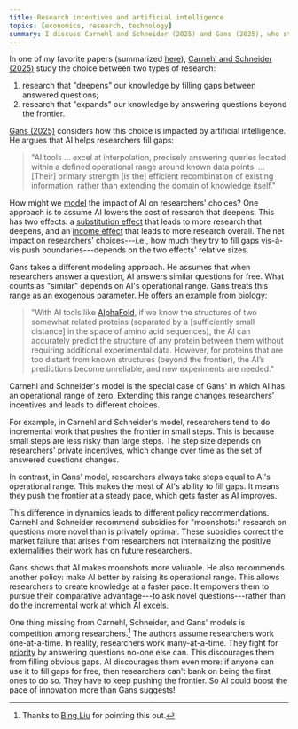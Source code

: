 ```yaml
---
title: Research incentives and artificial intelligence
topics: [economics, research, technology]
summary: I discuss Carnehl and Schneider (2025) and Gans (2025), who study the evolution of knowledge and the impact of AI.
---
```


In one of my favorite papers (summarized [here](/blog/research-incentives-evolution-knowledge/)), [Carnehl and Schneider (2025)](https://doi.org/10.3982/ECTA22144) study the choice between two types of research:

1. research that "deepens" our knowledge by filling gaps between answered questions;
2. research that "expands" our knowledge by answering questions beyond the frontier.

[Gans (2025)](https://www.nber.org/papers/w33566) considers how this choice is impacted by artificial intelligence.
He argues that AI helps researchers fill gaps:

> "AI tools ... excel at interpolation, precisely answering queries located within a defined operational range around known data points.
> ...
> [Their] primary strength [is the] efficient recombination of existing information, rather than extending the domain of knowledge itself."

How might we [model](/blog/what-economic-model/) the impact of AI on researchers' choices?
One approach is to assume AI lowers the cost of research that deepens.
This has two effects:
a [substitution effect](https://en.wikipedia.org/wiki/Substitution_effect) that leads to more research that deepens, and
an [income effect](https://en.wikipedia.org/wiki/Consumer_choice#Income_effect) that leads to more research overall.
The net impact on researchers' choices---i.e., how much they try to fill gaps vis-à-vis push boundaries---depends on the two effects' relative sizes.

Gans takes a different modeling approach.
He assumes that when researchers answer a question, AI answers similar questions for free.
What counts as "similar" depends on AI's operational range.
Gans treats this range as an exogenous parameter.
He offers an example from biology:

> "With AI tools like [AlphaFold](https://en.wikipedia.org/wiki/AlphaFold), if we know the structures of two somewhat related proteins (separated by a [sufficiently small distance] in the space of amino acid sequences), the AI can accurately predict the structure of any protein between them without requiring additional experimental data. However, for proteins that are too distant from known structures (beyond the frontier), the AI’s predictions become unreliable, and new experiments are needed."

Carnehl and Schneider's model is the special case of Gans' in which AI has an operational range of zero.
Extending this range changes researchers' incentives and leads to different choices.

For example, in Carnehl and Schneider's model, researchers tend to do incremental work that pushes the frontier in small steps.
This is because small steps are less risky than large steps.
The step size depends on researchers' private incentives, which change over time as the set of answered questions changes.

In contrast, in Gans' model, researchers always take steps equal to AI's operational range.
This makes the most of AI's ability to fill gaps.
It means they push the frontier at a steady pace, which gets faster as AI improves.

This difference in dynamics leads to different policy recommendations.
Carnehl and Schneider recommend subsidies for "moonshots:" research on questions more novel than is privately optimal.
These subsidies correct the market failure that arises from researchers not internalizing the positive externalities their work has on future researchers.

Gans shows that AI makes moonshots more valuable.
He also recommends another policy: make AI better by raising its operational range.
This allows researchers to create knowledge at a faster pace.
It empowers them to pursue their comparative advantage---to ask novel questions---rather than do the incremental work at which AI excels.

One thing missing from Carnehl, Schneider, and Gans' models is competition among researchers.[^bing]
The authors assume researchers work one-at-a-time.
In reality, researchers work many-at-a-time.
They fight for [priority](https://en.wikipedia.org/wiki/Scientific_priority) by answering questions no-one else can.
This discourages them from filling obvious gaps.
AI discourages them even more: if anyone can use it to fill gaps for free, then researchers can't bank on being the first ones to do so.
They have to keep pushing the frontier.
So AI could boost the pace of innovation more than Gans suggests!

[^bing]: Thanks to [Bing Liu](https://bingliu723.github.io) for pointing this out.
